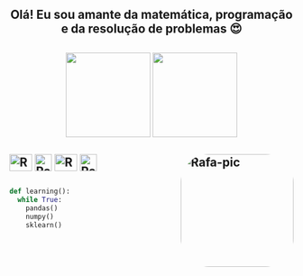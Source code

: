 <h2 align='center'>Olá! Eu sou amante da matemática, programação e da resolução de problemas 😍<h2>
<div align="center">
  <img height="150em" src="https://github-readme-stats.vercel.app/api?username=renankalfa&show_icons=true&theme=gruvbox&include_all_commits=true&count_private=true"/>
  <img height="150em" src="https://github-readme-streak-stats.herokuapp.com/?user=renankalfa&theme=gruvbox"/>
</div>
<div style="display: inline_block"><br>
  <img align="center" alt="Rafa-Js" height="30" width="40" src="https://cdn.jsdelivr.net/gh/devicons/devicon/icons/python/python-original.svg">
  <img align="center" alt="Rafa-Ts" height="30" width="30" src="https://upload.wikimedia.org/wikipedia/commons/thumb/1/1d/PyCharm_Icon.svg/1024px-PyCharm_Icon.svg.png">
  <img align="center" alt="Rafa-Ts" height="30" width="40" src="https://cdn.jsdelivr.net/gh/devicons/devicon/icons/photoshop/photoshop-line.svg">
  <img align="center" alt="Rafa-Ts" height="30" width="30" src="https://upload.wikimedia.org/wikipedia/commons/thumb/3/39/Vegas_Pro_15.0.png/480px-Vegas_Pro_15.0.png">
  <img align="right" alt="Rafa-pic" height="200" style="border-radius:50px;" src="https://cdn.discordapp.com/attachments/908418764918370334/928514529925685288/Cwgf.gif">
</div>
  
 ##

```python
def learning():
  while True:
    pandas()
    numpy()
    sklearn()
```
